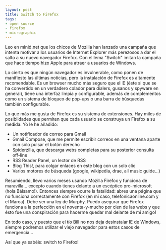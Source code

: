 ```yaml
---
layout: post
title: Switch to Firefox
tags:
- open source
- firefox
- micrographic
---
```

Leo en minid.net que los chicos de Mozilla han lanzado una campaña que intenta motivar a los usuarios de Internet Explorer más perezosos a dar el salto a su nuevo navegador Firefox. Con el lema "Switch" imitan la campaña que hace tiempo hizo Apple para atraer a usuarios de Windows.

Lo cierto es que ningún navegador es invulnerable, como ponen de manifiesto las últimas noticias, pero la instalación de Firefox es altamente recomendable. Es un browser mucho más seguro que el IE (éste si que se ha convertido en un verdadero colador para dialers, gusanos y spyware en general), tiene una interfaz limpia y configurable, además de complementos como un sistema de bloqueo de pop-ups o una barra de búsquedas también configurable.

Lo que más me gusta de Firefox es su sistema de extensiones. Hay miles de posiblidades que permiten que cada usuario se construya un Firefox a su medida. Yo le he añadido:

* Un notificador de correo para Gmail
* Gmail Compose, que me permite escribir correos en una ventana aparte con solo pulsar el botón derecho
* Spiderzilla, que descarga webs completas para su posterior consulta off-line
* RSS Reader Panel, un lector de RSS
* Blog This!, para colgar enlaces en este blog con un solo clic
* Varios motores de búsqueda (google, wikipedia, drae, all music guide…)

Resumiendo, llevo varios meses usando Mozilla Firefox y funciona de maravilla… excepto cuando tienes delante a un escéptico pro-microsoft (hola Bálsamo!). Entonces siempre ocurre la fatalidad: abres una página que no funciona correctamente con Firefox (en mi caso, telefonicaonline.com y el Marca). Debe ser una ley de Murphy. Puedo asegurar que Firefox funciona a la perfección en el noventa-y-mucho por cien de las webs y que ésto fue una conspiración para hacerme quedar mal delante de mi amigo!

En todo caso, y puesto que el tío Bill no nos deja desinstalar IE de Windows, siempre podremos utilizar el viejo navegador para estos casos de emergencia…

Así que ya sabéis: switch to Firefox!
